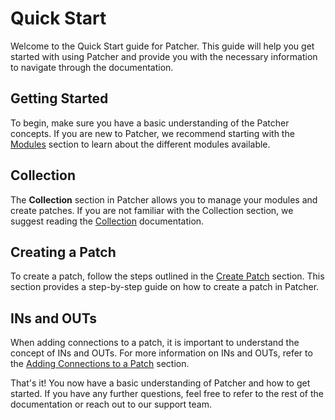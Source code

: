# Quick Start

Welcome to the Quick Start guide for Patcher. This guide will help you get started with using Patcher and provide you with the necessary information to navigate through the documentation.

## Getting Started

To begin, make sure you have a basic understanding of the Patcher concepts. If you are new to Patcher, we recommend starting with the [Modules](../learn-patcher.xyz/modules.md) section to learn about the different modules available.

## Collection

The **Collection** section in Patcher allows you to manage your modules and create patches. If you are not familiar with the Collection section, we suggest reading the [Collection](../learn-patcher.xyz/collection.md) documentation.

## Creating a Patch

To create a patch, follow the steps outlined in the [Create Patch](../learn-patcher.xyz/patches.md#creating-a-patch) section. This section provides a step-by-step guide on how to create a patch in Patcher.

## INs and OUTs

When adding connections to a patch, it is important to understand the concept of INs and OUTs. For more information on INs and OUTs, refer to the [Adding Connections to a Patch](../learn-patcher.xyz/patches.md#adding-connections) section.

That's it! You now have a basic understanding of Patcher and how to get started. If you have any further questions, feel free to refer to the rest of the documentation or reach out to our support team.
